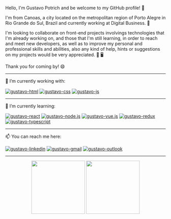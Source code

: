 Hello, I'm Gustavo Potrich and be welcome to my GitHub profile! 🎄

I'm from Canoas, a city located on the metropolitan region of Porto Alegre in Rio Grande do Sul, Brazil and currently working at Digital Business. 🏡

I'm looking to collaborate on front-end projects involvings technologies that I'm already working on, and those that I'm still learning, in order to reach and meet new developers, as well as to improve my personal and professional skills and abilities, also any kind of help, hints or suggestions on my projects would be very appreciated. 🤔 🖥️

Thank you for coming by! 😄

<hr>

🔭 I’m currently working with:

<div class="working">
    <a href="https://github.com/gustavopotrich"><img align="center" alt="gustavo-html" src="https://img.shields.io/badge/HTML5-E34F26?style=for-the-badge&logo=html5&logoColor=white"></a>
    <a href="https://github.com/gustavopotrich"><img align="center" alt="gustavo-css" src="https://img.shields.io/badge/CSS3-1572B6?style=for-the-badge&logo=css3&logoColor=white"></a>
    <a href="https://github.com/gustavopotrich"><img align="center" alt="gustavo-js" src="https://img.shields.io/badge/JavaScript-F7DF1E?style=for-the-badge&logo=javascript&logoColor=white"></a>
</div>

<hr>

🌱 I’m currently learning:

<div class="learning">
    <a href="https://github.com/gustavopotrich"><img align="center" alt="gustavo-react" src="https://img.shields.io/badge/React-20232A?style=for-the-badge&logo=react&logoColor=61DAFB"></a>
    <a href="https://github.com/gustavopotrich"><img align="center" alt="gustavo-node.js" src="https://img.shields.io/badge/Node.js-43853D?style=for-the-badge&logo=node.js&logoColor=white"></a>
    <a href="https://github.com/gustavopotrich"><img align="center" alt="gustavo-vue.js" src="https://img.shields.io/badge/Vue.js-35495E?style=for-the-badge&logo=vue.js&logoColor=4FC08D"></a>
    <a href="https://github.com/gustavopotrich"><img align="center" alt="gustavo-redux" src="https://img.shields.io/badge/Redux-593D88?style=for-the-badge&logo=redux&logoColor=white"></a>
    <a href="https://github.com/gustavopotrich"><img align="center" alt="gustavo-typescript" src="https://img.shields.io/badge/TypeScript-007ACC?style=for-the-badge&logo=typescript&logoColor=white"></a>
</div>

<hr>

📫 You can reach me here:

<div class="contact">

  <a href = "https://www.linkedin.com/in/gustavopotrich/"><img align="center" alt="gustavo-linkedin" src="https://img.shields.io/badge/LinkedIn-0077B5?style=for-the-badge&logo=linkedin&logoColor=white"></a>
  <a href = "mailto:gustavo.potrich@gmail.com"><img align="center" alt="gustavo-gmail" src="https://img.shields.io/badge/Gmail-D14836?style=for-the-badge&logo=gmail&logoColor=white"></a>
  <a href = "mailto:gustavopotrich_@hotmail.com"><img align="center" alt="gustavo-outlook" src="https://img.shields.io/badge/Microsoft_Outlook-0078D4?style=for-the-badge&logo=microsoft-outlook&logoColor=white"></a>
</div>

<hr>

<div align="center">
    <a href="https://github.com/gustavopotrich"><img height="168em" src="https://github-readme-stats.vercel.app/api?username=gustavopotrich&show_icons=true&theme=monokai&include_all_commits=true&count_private=true"/></a>
    <a href="https://github.com/gustavopotrich"><img height="168em" src="https://github-readme-stats.vercel.app/api/top-langs/?username=gustavopotrich&layout=compact&langs_count=7&theme=monokai"/></a>
</div>
